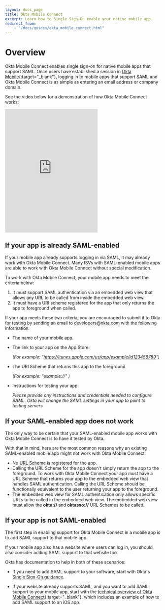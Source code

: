 ```yaml
---
layout: docs_page
title: Okta Mobile Connect
excerpt: Learn how to Single Sign-On enable your native mobile app.
redirect_from:
    - "/docs/guides/okta_mobile_connect.html"
---
```


# Overview

Okta Mobile Connect enables single sign-on for native mobile
apps that support SAML. Once users have established a session in
[Okta Mobile](https://itunes.apple.com/us/app/okta-mobile/id580709251){:target="_blank"},
logging in to mobile apps that support SAML and Okta Mobile Connect is
as simple as entering an email address or company domain.

See the video below for a demonstration of how Okta Mobile Connect
works: <!--, and to learn how to enable support for Okta Mobile Connect in
your mobile app: -->

<iframe
  src="https://player.vimeo.com/video/127634838?title=0&byline=0&portrait=0"
  width="300"
  height="400"
  frameborder="0"
  webkitallowfullscreen mozallowfullscreen allowfullscreen></iframe>

<!--
* Will be replaced with the ToC
{:toc .list-unstyled .toc}
-->

## If your app is already SAML-enabled

If your mobile app already supports logging in via SAML, it may already work
with Okta Mobile Connect. Many ISVs with SAML-enabled mobile apps are
able to work with Okta Mobile Connect without special modification.

To work with Okta Mobile Connect, your mobile app needs to meet the
criteria below:

1. It must support SAML authentication via an embedded web view that
   allows any URL to be called from inside the embedded web view.
2. It must have a URI scheme registered for the app that only returns
   the app to foreground when called.

If your app meets these two criteria, you are encouraged to submit it
to Okta for testing by sending an email to <developers@okta.com> with
the following information:

* The name of your mobile app.

* The link to your app on the App Store:

  _(For example: "https://itunes.apple.com/us/app/example/id123456789")_

* The URI Scheme that returns this app to the foreground.

  _(For example: "example://" )_

* Instructions for testing your app.

  *Please provide any instructions and credentials needed to configure
   SAML. Okta will change the SAML settings in your app to
   point to testing servers.*

<!--
If your app meets these two criteria, you are encouraged to submit it
to Okta for testing by filling out the form below:

Your email address:

<input type="text">

The name of your mobile app:

<input type="text">

The link to your app on the App Store:

<input type="text" placeholder="https://itunes.apple.com/us/app/example/id123456789">

URI Scheme that will return this app to the foreground:

<input type="text" placeholder="example://">

Instructions for testing your app

*Please provide any instructions and credentials needed to configure
 SAML as Okta will need to change the SAML settings in your app to
 point at testing servers.*

<textarea></textarea>

<input type="submit" value="Submit">
-->


## If your SAML-enabled app does not work

The only way to be certain that your SAML-enabled mobile app works
with Okta Mobile Connect is to have it tested by Okta.

With that in mind, here are the most common reasons why an existing
SAML-enabled mobile app might not work with Okta Mobile Connect:

* No [URL Scheme](https://developer.apple.com/library/ios/featuredarticles/iPhoneURLScheme_Reference/Introduction/Introduction.html)
  is registered for the app.
* Calling the URL Scheme for the app doesn't simply return the app to
  the foreground. To work with Okta Mobile Connect your app must have
  a URL Scheme that returns your app to the embedded
  web view that handles SAML authentication. Calling the
  URL Scheme should be functionally equivalent to the user returning
  your app to the foreground.
* The embedded web view for SAML authentication only allows specific
  URLs to be called in the embedded web view. The embedded web view
  must allow the **okta://** and **oktasso://** URL Schemes to be called.

## If your app is not SAML-enabled

The first step in enabling support for Okta Mobile Connect in a mobile
app is to add SAML support to that mobile app.

If your mobile app also has a website where users can log in, you
should also consider adding SAML support to that website too.

Okta has documentation to help in both of these scenarios:

* If you need to add SAML support to your software, start with
Okta's [Single Sign-On guidance](/docs/guides/saml_guidance.html).

* If your website already supports SAML, and you want to add
SAML support to your mobile app, start with the
[technical overview of Okta Mobile Connect](https://github.com/okta/okta-mobile-connect){:target="_blank"},
which includes an example of how to add SAML support to an iOS app.

